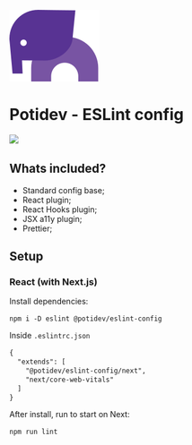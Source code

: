 ![](.github/assets/svg/logo.svg)

# Potidev - ESLint config
[![](https://img.shields.io/badge/Version-1.0.5-purple)](https://www.npmjs.com/package/@potidev/eslint-config)

## Whats included?

- Standard config base;
- React plugin;
- React Hooks plugin;
- JSX a11y plugin;
- Prettier;

## Setup

### React (with Next.js)

Install dependencies:
```
npm i -D eslint @potidev/eslint-config
```
Inside `.eslintrc.json`
```
{
  "extends": [
    "@potidev/eslint-config/next", 
    "next/core-web-vitals"
  ]
}
```
After install, run to start on Next:
```
npm run lint
```
